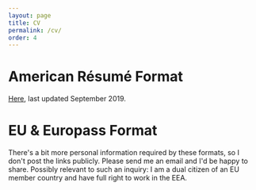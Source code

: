```yaml
---
layout: page
title: CV
permalink: /cv/
order: 4
---
```


# American Résumé Format
[Here](https://drive.google.com/file/d/1s_U3kM7BA53RPLP12GxVgfzOAVIbCAIB/view?usp=sharing), last updated September 2019.

# EU & Europass Format
There's a bit more personal information required by these formats, so I don't post the links publicly. Please send me an email and I'd be happy to share. Possibly relevant to such an inquiry: I am a dual citizen of an EU member country and have full right to work in the EEA.